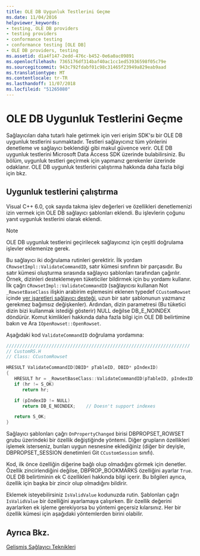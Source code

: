 ```yaml
---
title: OLE DB Uygunluk Testlerini Geçme
ms.date: 11/04/2016
helpviewer_keywords:
- testing, OLE DB providers
- testing providers
- conformance testing
- conformance testing [OLE DB]
- OLE DB providers, testing
ms.assetid: d1a4f147-2edd-476c-b452-0e6a0ac09891
ms.openlocfilehash: 7365176df314baf40ac1cc1ed53936598f05c79e
ms.sourcegitcommit: 943c792fdabf01c98c31465f23949a829eab9aad
ms.translationtype: MT
ms.contentlocale: tr-TR
ms.lasthandoff: 11/07/2018
ms.locfileid: "51265080"
---
```

# <a name="passing-ole-db-conformance-tests"></a>OLE DB Uygunluk Testlerini Geçme

Sağlayıcıları daha tutarlı hale getirmek için veri erişim SDK'sı bir OLE DB uygunluk testlerini sunmaktadır. Testleri sağlayıcınız tüm yönlerini denetleme ve sağlayıcı beklendiği gibi makul güvence verir. OLE DB uygunluk testlerini Microsoft Data Access SDK üzerinde bulabilirsiniz. Bu bölüm, uygunluk testleri geçirmek için yapmanız gerekenler üzerinde odaklanır. OLE DB uygunluk testlerini çalıştırma hakkında daha fazla bilgi için bkz.

## <a name="running-the-conformance-tests"></a>Uygunluk testlerini çalıştırma

Visual C++ 6.0, çok sayıda takma işlev değerleri ve özellikleri denetlemenizi izin vermek için OLE DB sağlayıcı şablonları eklendi. Bu işlevlerin çoğunu yanıt uygunluk testlerini olarak eklendi.

> [!NOTE]
> OLE DB uygunluk testlerini geçirilecek sağlayıcınız için çeşitli doğrulama işlevler eklemenize gerek.

Bu sağlayıcı iki doğrulama rutinleri gerektirir. İlk yordam `CRowsetImpl::ValidateCommandID`, satır kümesi sınıfının bir parçasıdır. Bu satır kümesi oluşturma sırasında sağlayıcı şablonları tarafından çağırılır. Örnek, dizinleri desteklemeyen tüketiciler bildirmek için bu yordamı kullanır. İlk çağrı `CRowsetImpl::ValidateCommandID` (sağlayıcısı kullanan Not `_RowsetBaseClass` ilişkin arabirim eşlemesini eklenen typedef `CCustomRowset` içinde [yer işaretleri sağlayıcı desteği](../../data/oledb/provider-support-for-bookmarks.md), uzun bir satır şablonunun yazmanız gerekmez bağımsız değişkenler). Ardından, dizin parametresi (Bu tüketici dizin bizi kullanmak istediği gösterir) NULL değilse DB_E_NOINDEX döndürür. Komut kimlikleri hakkında daha fazla bilgi için OLE DB belirtimine bakın ve Ara `IOpenRowset::OpenRowset`.

Aşağıdaki kod `ValidateCommandID` doğrulama yordamına:

```cpp
/////////////////////////////////////////////////////////////////////
// CustomRS.H
// Class: CCustomRowset

HRESULT ValidateCommandID(DBID* pTableID, DBID* pIndexID)
{
   HRESULT hr = _RowsetBaseClass::ValidateCommandID(pTableID, pIndexID);
   if (hr != S_OK)
      return hr;

   if (pIndexID != NULL)
      return DB_E_NOINDEX;    // Doesn't support indexes

   return S_OK;
}
```

Sağlayıcı şablonları çağrı `OnPropertyChanged` birisi DBPROPSET_ROWSET grubu üzerindeki bir özellik değiştiğinde yöntemi. Diğer grupların özellikleri işlemek isterseniz, bunları uygun nesnesine eklediğiniz (diğer bir deyişle, DBPROPSET_SESSION denetimleri Git `CCustomSession` sınıfı).

Kod, ilk önce özelliğin diğerine bağlı olup olmadığını görmek için denetler. Özellik zincirlendiğini değilse, DBPROP_BOOKMARKS özelliğini ayarlar `True`. OLE DB belirtiminin ek C özellikleri hakkında bilgi içerir. Bu bilgileri ayrıca, özellik için başka bir zincir olup olmadığını bildirir.

Eklemek isteyebilirsiniz `IsValidValue` kodunuzda rutin. Şablonları çağrı `IsValidValue` bir özelliğini ayarlamaya çalışırken. Bir özellik değerini ayarlarken ek işleme gerekiyorsa bu yöntemi geçersiz kılarsınız. Her bir özellik kümesi için aşağıdaki yöntemlerden birini olabilir.

## <a name="see-also"></a>Ayrıca Bkz.

[Gelişmiş Sağlayıcı Teknikleri](../../data/oledb/advanced-provider-techniques.md)